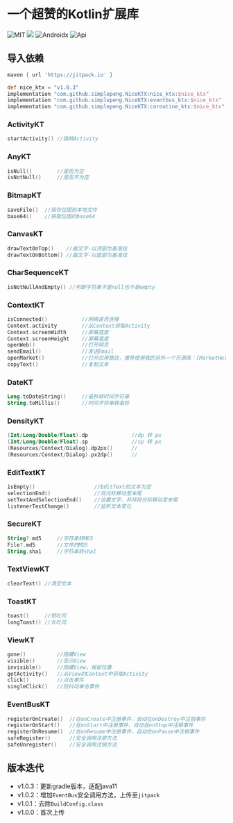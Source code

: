 # 一个超赞的Kotlin扩展库

![MIT](https://img.shields.io/badge/License-MIT-orange?style=flat-square) [![](https://jitpack.io/v/simplepeng/NiceKTX.svg)](https://jitpack.io/#simplepeng/NiceKTX)  ![Androidx](https://img.shields.io/badge/Androidx-Yes-blue?style=flat-square)  ![Api](https://img.shields.io/badge/Api-14+-blueviolet?style=flat-square) 

## 导入依赖

```groovy
maven { url 'https://jitpack.io' }
```

```groovy
def nice_ktx = "v1.0.3"
implementation "com.github.simplepeng.NiceKTX:nice_ktx:$nice_ktx"
implementation "com.github.simplepeng.NiceKTX:eventbus_ktx:$nice_ktx"
implementation "com.github.simplepeng.NiceKTX:coroutine_ktx:$nice_ktx"
```

### ActivityKT

```kotlin
startActivity() //跳转Activity
```

### AnyKT

```kotlin
isNull()        //是否为空
isNotNull()     //是否不为空
```

### BitmapKT

```kotlin
saveFile()  //保存位图到本地文件
base64()    //获取位图的base64
```

### CanvasKT

```kotlin
drawTextOnTop()    //画文字-以顶部为基准线
drawTextOnBottom() //画文字-以底部为基准线
```

### CharSequenceKT

```kotlin
isNotNullAndEmpty() //判断字符串不是null也不是empty
```

### ContextKT

```kotlin
isConnected()           //网络是否连接
Context.activity        //从Context获取Activity
Context.screenWidth     //屏幕宽度
Context.screenHeight    //屏幕高度
openWeb()               //打开网页
sendEmail()             //发送Email
openMarket()            //打开应用商店，推荐使用我的另外一个开源库：[MarketHelper](https://github.com/simplepeng/MarketHelper)
copyText()              //复制文本
```

### DateKT

```kotlin
Long.toDateString()     //毫秒转时间字符串
String.toMillis()       //时间字符串转毫秒
```

### DensityKT

```kotlin
(Int/Long/Double/Float).dp              //dp 转 px
(Int/Long/Double/Float).sp              //sp 转 px 
(Resources/Context/Dialog).dp2px()      //
(Resources/Context/Dialog).px2dp()      //
```

### EditTextKT

```kotlin
isEmpty()                   //EditText的文本为空
selectionEnd()              //将光标移动至末尾
setTextAndSelectionEnd()    //设置文字，并将将光标移动至末尾
listenerTextChange()        //监听文本变化
```

### SecureKT

```kotlin
String?.md5     //字符串转MD5
File?.md5       //文件的MD5
String.sha1     //字符串转sha1
```

### TextViewKT

```kotlin
clearText() //清空文本
```

### ToastKT

```kotlin
toast()     //短吐司
longToast() //长吐司
```

### ViewKT

```kotlin
gone()          //隐藏View
visible()       //显示View
invisible()     //隐藏View，保留位置
getActivity()   //从View的Context中获取Activity
click()         //点击事件
singleClick()   //防抖动单击事件
```

### EventBusKT

```kotlin
registerOnCreate()  //在onCreate中注册事件，自动在onDestroy中注销事件
registerOnStart()   //在onStart中注册事件，自动在onStop中注销事件
registerOnResume()  //在onResume中注册事件，自动在onPause中注销事件
safeRegister()      //安全调用注册方法
safeUnregister()    //安全调用注销方法
```

## 版本迭代

* v1.0.3：更新gradle版本，适配java11
* v1.0.2：增加`EventBus`安全调用方法，上传至`jitpack`
* v1.0.1：去除`BuildConfig.class`
* v1.0.0：首次上传

